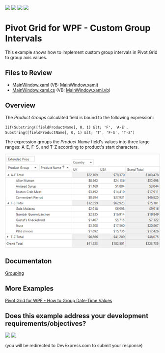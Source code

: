 <!-- default badges list -->
![](https://img.shields.io/endpoint?url=https://codecentral.devexpress.com/api/v1/VersionRange/128578751/24.2.1%2B)
[![](https://img.shields.io/badge/Open_in_DevExpress_Support_Center-FF7200?style=flat-square&logo=DevExpress&logoColor=white)](https://supportcenter.devexpress.com/ticket/details/E2132)
[![](https://img.shields.io/badge/📖_How_to_use_DevExpress_Examples-e9f6fc?style=flat-square)](https://docs.devexpress.com/GeneralInformation/403183)
[![](https://img.shields.io/badge/💬_Leave_Feedback-feecdd?style=flat-square)](#does-this-example-address-your-development-requirementsobjectives)
<!-- default badges end -->

# Pivot Grid for WPF - Custom Group Intervals

This example shows how to implement custom group intervals in Pivot Grid to group axis values.

<!-- default file list -->
## Files to Review

* [MainWindow.xaml](./CS/HowToCustomGroupInterval/MainWindow.xaml) (VB: [MainWindow.xaml](./VB/HowToCustomGroupInterval/MainWindow.xaml))
* [MainWindow.xaml.cs](./CS/HowToCustomGroupInterval/MainWindow.xaml.cs) (VB: [MainWindow.xaml.vb](./VB/HowToCustomGroupInterval/MainWindow.xaml.vb))
<!-- default file list end -->

## Overview

The _Product Groups_ calculated field is bound to the following expression:

`Iif(Substring([fieldProductName], 0, 1) &lt; 'F', 'A-E', Substring([fieldProductName], 0, 1) &lt; 'T', 'F-S', 'T-Z')`

The expression groups the _Product Name_ field's values into three large ranges: A-E, F-S, and T-Z according to product's start characters.

![pivot-custom-group-intervals](image/image.png)

## Documentaton

[Grouping](https://docs.devexpress.com/WPF/8061/controls-and-libraries/pivot-grid/data-shaping/grouping)

## More Examples

[Pivot Grid for WPF - How to Group Date-Time Values](https://github.com/DevExpress-Examples/how-to-group-date-time-values-e2131)




<!-- feedback -->
## Does this example address your development requirements/objectives?

[<img src="https://www.devexpress.com/support/examples/i/yes-button.svg"/>](https://www.devexpress.com/support/examples/survey.xml?utm_source=github&utm_campaign=wpf-pivot-custom-group-intervals&~~~was_helpful=yes) [<img src="https://www.devexpress.com/support/examples/i/no-button.svg"/>](https://www.devexpress.com/support/examples/survey.xml?utm_source=github&utm_campaign=wpf-pivot-custom-group-intervals&~~~was_helpful=no)

(you will be redirected to DevExpress.com to submit your response)
<!-- feedback end -->
